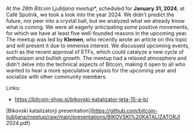 At the *28th Bitcoin Ljubljana meetup**, scheduled for **January 31, 2024**, at Café Sputnik, we took a look into the year 2024. We didn't predict the future, nor peer into a crystal ball, but we analyzed what we already know what is coming. We were all eagerly anticipating some positive movements, for which we have at least five well-founded reasons in the upcoming year.
The meetup was led by **Klemen**, who recently wrote an article on this topic and will present it due to immense interest. We discussed upcoming events, such as the recent approval of ETFs, which could catalyze a new cycle of enthusiasm and bullish growth. The meetup had a relaxed atmosphere and didn't delve into the technical aspects of Bitcoin, making it open to all who wanted to hear a more speculative analysis for the upcoming year and socialize with other community members.

Links:

- https://bitcoin-shop.si/bikovski-katalizator-leta-15-a-b/

[Bikovski katalizatorji presentation](https://github.com/bitcoin-ljubljana/meetup/raw/main/presentations/BIKOVSKI%20KATALIZATORJI 2024.pdf)
